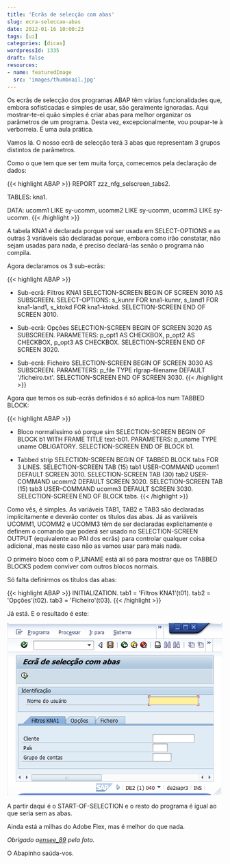 ```yaml
---
title: 'Ecrãs de selecção com abas'
slug: ecra-seleccao-abas
date: 2012-01-16 10:00:23
tags: [ui]
categories: [dicas]
wordpressId: 1335
draft: false
resources:
- name: featuredImage
  src: 'images/thumbnail.jpg'
---
```

Os ecrãs de selecção dos programas ABAP têm várias funcionalidades que, embora sofisticadas e simples de usar, são geralmente ignoradas. Aqui mostrar-te-ei quão simples é criar abas para melhor organizar os parâmetros de um programa. Desta vez, excepcionalmente, vou poupar-te à verborreia. É uma aula prática.

<!--more-->

Vamos lá. O nosso ecrã de selecção terá 3 abas que representam 3 grupos distintos de parâmetros.

Como o que tem que ser tem muita força, comecemos pela declaração de dados:


{{< highlight ABAP >}}
REPORT  zzz_nfg_selscreen_tabs2.

TABLES: kna1.

DATA: ucomm1 LIKE sy-ucomm,
      ucomm2 LIKE sy-ucomm,
      ucomm3 LIKE sy-ucomm.
{{< /highlight >}}

A tabela KNA1 é declarada porque vai ser usada em SELECT-OPTIONS e as outras 3 variáveis são declaradas porque, embora como irão constatar, não sejam usadas para nada, é preciso declará-las senão o programa não compila.

Agora declaramos os 3 sub-ecrãs:


{{< highlight ABAP >}}
* Sub-ecrã: Filtros KNA1
SELECTION-SCREEN BEGIN OF SCREEN 3010 AS SUBSCREEN.
SELECT-OPTIONS: s_kunnr FOR kna1-kunnr,
                s_land1 FOR kna1-land1,
                s_ktokd FOR kna1-ktokd.
SELECTION-SCREEN END OF SCREEN 3010.

* Sub-ecrã: Opções
SELECTION-SCREEN BEGIN OF SCREEN 3020 AS SUBSCREEN.
PARAMETERS: p_opt1 AS CHECKBOX,
            p_opt2 AS CHECKBOX,
            p_opt3 AS CHECKBOX.
SELECTION-SCREEN END OF SCREEN 3020.

* Sub-ecrã: Ficheiro
SELECTION-SCREEN BEGIN OF SCREEN 3030 AS SUBSCREEN.
PARAMETERS: p_file TYPE rlgrap-filename DEFAULT '/ficheiro.txt'.
SELECTION-SCREEN END OF SCREEN 3030.
{{< /highlight >}}

Agora que temos os sub-ecrãs definidos é só aplicá-los num TABBED BLOCK:


{{< highlight ABAP >}}
* Bloco normalíssimo só porque sim
SELECTION-SCREEN BEGIN OF BLOCK b1 WITH FRAME TITLE text-b01.
PARAMETERS: p_uname TYPE uname OBLIGATORY.
SELECTION-SCREEN END OF BLOCK b1.

* Tabbed strip
SELECTION-SCREEN BEGIN OF TABBED BLOCK tabs FOR 3 LINES.
SELECTION-SCREEN TAB (15) tab1 USER-COMMAND ucomm1 DEFAULT SCREEN 3010.
SELECTION-SCREEN TAB (30) tab2 USER-COMMAND ucomm2 DEFAULT SCREEN 3020.
SELECTION-SCREEN TAB (15) tab3 USER-COMMAND ucomm3 DEFAULT SCREEN 3030.
SELECTION-SCREEN END OF BLOCK tabs.
{{< /highlight >}}

Como vês, é simples. As variáveis TAB1, TAB2 e TAB3 são declaradas implicitamente e deverão conter os títulos das abas. Já as variáveis UCOMM1, UCOMM2 e UCOMM3 têm de ser declaradas explicitamente e definem o comando que poderá ser usado no SELECTION-SCREEN OUTPUT (equivalente ao PAI dos ecrãs) para controlar qualquer coisa adicional, mas neste caso não as vamos usar para mais nada.

O primeiro bloco com o P_UNAME está ali só para mostrar que os TABBED BLOCKS podem conviver com outros blocos normais.

Só falta definirmos os títulos das abas:


{{< highlight ABAP >}}
INITIALIZATION.
  tab1 = 'Filtros KNA1'(t01).
  tab2 = 'Opções'(t02).
  tab3 = 'Ficheiro'(t03).
{{< /highlight >}}

Já está. E o resultado é este:

![Ecrã de selecção com abas][1]

A partir daqui é o START-OF-SELECTION e o resto do programa é igual ao que seria sem as abas.

Ainda está a milhas do Adobe Flex, mas é melhor do que nada.

_Obrigado a[ensee_89][2] pela foto._

O Abapinho saúda-vos.

   [1]: images/ecra-seleccao-abas.png (Ecrã de selecção com abas)
   [2]: http://www.flickr.com/photos/ensee/3092607303/
